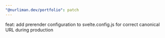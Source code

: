```yaml
---
"@nurliman.dev/portfolio": patch
---
```


feat: add prerender configuration to svelte.config.js for correct canonical URL during production
